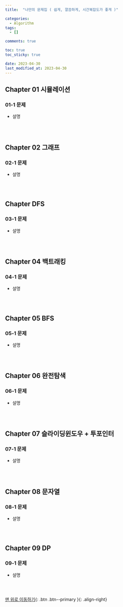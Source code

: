 ```yaml
---
title:  "나만의 문제집 ( 쉽게, 깔끔하게, 시간복잡도가 좋게 )"

categories:
  - Algorithm
tags:
  - []

comments: true

toc: true
toc_sticky: true

date: 2023-04-30
last_modified_at: 2023-04-30
---
```


## Chapter 01 시뮬레이션

### 01-1 문제
- 설명

```cpp
```

<br>

## Chapter 02 그래프

### 02-1 문제
- 설명

```cpp
```

<br>

## Chapter DFS

### 03-1 문제
- 설명

```cpp
```

<br>

## Chapter 04 백트래킹

### 04-1 문제
- 설명

```cpp
```

<br>

## Chapter 05 BFS

### 05-1 문제
- 설명

```cpp
```

<br>

## Chapter 06 완전탐색

### 06-1 문제
- 설명

```cpp
```

<br>

## Chapter 07 슬라이딩윈도우 + 투포인터

### 07-1 문제
- 설명

```cpp
```

<br>

## Chapter 08 문자열

### 08-1 문제
- 설명

```cpp
```

<br>

## Chapter 09 DP

### 09-1 문제
- 설명

```cpp
```

<br>

[맨 위로 이동하기](#){: .btn .btn--primary }{: .align-right}
